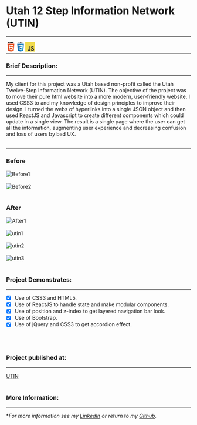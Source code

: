 # Utah 12 Step Information Network (UTIN)
---

<img align="left" alt="HTML5" width="26px" src="https://raw.githubusercontent.com/github/explore/80688e429a7d4ef2fca1e82350fe8e3517d3494d/topics/html/html.png" />
<img align="left" alt="CSS3" width="26px" src="https://raw.githubusercontent.com/github/explore/80688e429a7d4ef2fca1e82350fe8e3517d3494d/topics/css/css.png" />
<img align="left" alt="JavaScript" width="26px" src="https://raw.githubusercontent.com/github/explore/80688e429a7d4ef2fca1e82350fe8e3517d3494d/topics/javascript/javascript.png" />
<br>

---
### Brief Description: 
---

My client for this project was a Utah based non-profit called the Utah Twelve-Step Information Network (UTIN). The objective of the project was to move their pure html website into a more modern, user-friendly website.  I used CSS3 to and my knowledge of design principles to improve their design.  I turned the webs of hyperlinks into a single JSON object and then used ReactJS and Javascript to create different components which could update in a single view.  The result is a single page where the user can get all the information, augmenting user experience and decreasing confusion and loss of users by bad UX.
<br/>
<br/>

---
### Before
![Before1](https://cloud.githubusercontent.com/assets/11747875/21236096/df2e2c6e-c2b6-11e6-9450-693c22154b27.jpg)
<br/>
<br/>
![Before2](https://cloud.githubusercontent.com/assets/11747875/21236108/e8718a78-c2b6-11e6-83d2-d01b2b1d21d8.jpg)
<br/>
<br/>
### After
![After1](https://cloud.githubusercontent.com/assets/11747875/21236038/9478f186-c2b6-11e6-8ede-e9f7e6f3ab3e.jpg)
<br/>
<br/>
![utin1](https://user-images.githubusercontent.com/11747875/32586524-38ef12b6-c4c0-11e7-800c-3800c4714277.gif)
<br/>
<br/>
![utin2](https://user-images.githubusercontent.com/11747875/32586112-2083955a-c4be-11e7-8255-ce471bafdeca.gif)
<br/>
<br/>
![utin3](https://user-images.githubusercontent.com/11747875/32585424-a3978ec8-c4ba-11e7-9773-989ad338f170.gif)
<br/>
<br/>

### Project Demonstrates: 
---

- [x] Use of CSS3 and HTML5.
- [x] Use of ReactJS to handle state and make modular components.
- [x] Use of position and z-index to get layered navigation bar look.
- [x] Use of Bootstrap.
- [x] Use of jQuery and CSS3 to get accordion effect.
<br/>
<br/>

### Project published at: 
---

[UTIN](https://utin.herokuapp.com/) 
<br/>
<br/>
### More Information:
---

\**For more information see my [LinkedIn](https://www.linkedin.com/in/trevor-rapp-042a1037) or return to my [Github](https://github.com/trrapp12).*
